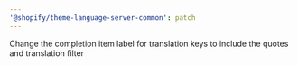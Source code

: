 ```yaml
---
'@shopify/theme-language-server-common': patch
---
```


Change the completion item label for translation keys to include the quotes and translation filter
